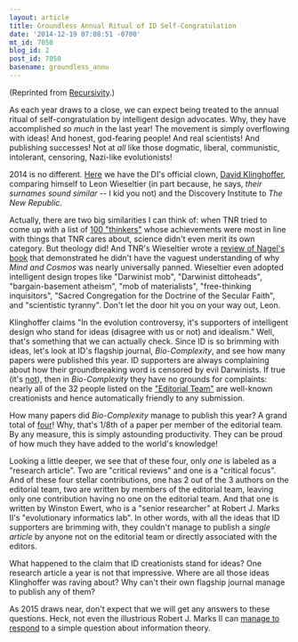 ```yaml
---
layout: article
title: Groundless Annual Ritual of ID Self-Congratulation
date: '2014-12-19 07:08:51 -0700'
mt_id: 7050
blog_id: 2
post_id: 7050
basename: groundless_annu
---
```

(Reprinted from <a href="http://recursed.blogspot.com">Recursivity</a>.)
<p>

As each year draws to a close, we can expect being treated to the annual ritual of self-congratulation by intelligent design advocates.   Why, they have accomplished <i>so much</i> in the last year!  The movement is simply overflowing with ideas!  And honest, god-fearing people!  And real scientists!  And publishing successes!  Not at <i>all</i> like those dogmatic, liberal, communistic, intolerant, censoring, Nazi-like evolutionists!
<p>

2014 is no different.  <a href="http://www.evolutionnews.org/2014/12/about_the_implo091811.html">Here</a> we have the DI's official clown, <a href="http://americanloons.blogspot.ca/2011/05/216-david-klinghoffer.html">David Klinghoffer</a>, comparing himself to Leon Wieseltier (in part because, he says, <i>their surnames sound similar</i> -- I kid you not) and the Discovery Institute to <i>The New Republic</i>.  
<p>

Actually, there are two big similarities I can think of:  when TNR tried to come up with a list of <a href="http://www.newrepublic.com/feature/thinkers/">100 "thinkers"</a> whose achievements were most in line with things that TNR cares about, science didn't even merit its own category.   But theology did!  And TNR's Wieseltier wrote a <a href="http://www.newrepublic.com/article/112481/darwinist-mob-goes-after-serious-philosopher">review of Nagel's book</a> that demonstrated he didn't have the vaguest understanding of why <i>Mind and Cosmos</i> was nearly universally panned.  Wieseltier even adopted intelligent design tropes like "Darwinist mob", "Darwinist dittoheads", "bargain-basement atheism", "mob of materialists", "free-thinking inquisitors", "Sacred Congregation for the Doctrine of the Secular Faith", and "scientistic tyranny".  Don't let the door hit you on your way out, Leon.   
<p>

Klinghoffer claims "In the evolution controversy, it's supporters of intelligent design who stand for ideas (disagree with us or not) and idealism."  Well, that's something that we can actually check.  Since ID is so brimming with ideas, let's look at ID's flagship journal, <i>Bio-Complexity</i>, and see how many papers were published this year.  ID supporters are always complaining about how their groundbreaking word is censored by evil Darwinists.  If true (it's <a href="http://www.expelledexposed.com">not</a>), then in <i>Bio-Complexity</i> they have no grounds for complaints:  nearly all of the 32 people listed on the <a href="http://bio-complexity.org/ojs/index.php/main/about/editorialTeam">"Editorial Team"</a> are well-known creationists and hence automatically friendly to any submission.
<p>

How many papers did <i>Bio-Complexity</i> manage to publish this year?  A grand total of <a href="http://bio-complexity.org/ojs/index.php/main/issue/current">four</a>!  Why, that's 1/8th of a paper per member of the editorial team.  By any measure, this is simply astounding productivity.  They can be proud of how much they have added to the world's knowledge!
<p>

Looking a little deeper, we see that of these four, only <i>one</i> is labeled as a "research article".  Two are "critical reviews" and one is a "critical focus".  And of these four stellar contributions, one has 2 out of the 3 authors on the editorial team, two are written by members of the editorial team, leaving only one contribution having no one on the editorial team.  And that one is written by Winston Ewert, who is a "senior researcher" at Robert J. Marks II's "evolutionary informatics lab".  In other words, with all the ideas that ID supporters are brimming with, they couldn't manage to publish a <i>single article</i> by anyone not on the editorial team or directly associated with the editors.
<p>

What happened to the claim that ID creationists stand for ideas?  One research article a year is not that impressive.   Where are all those ideas Klinghoffer was raving about?
Why can't their own flagship journal manage to publish any of them?
<p>

As 2015 draws near, don't expect that we will get any answers to these questions.  Heck, not even the illustrious Robert J. Marks II can <a href="http://recursed.blogspot.ca/2014/12/the-robert-j-marks-ii-information.html">manage to respond</a> to a simple question about information theory.  </p></p></p></p></p></p></p></p>
